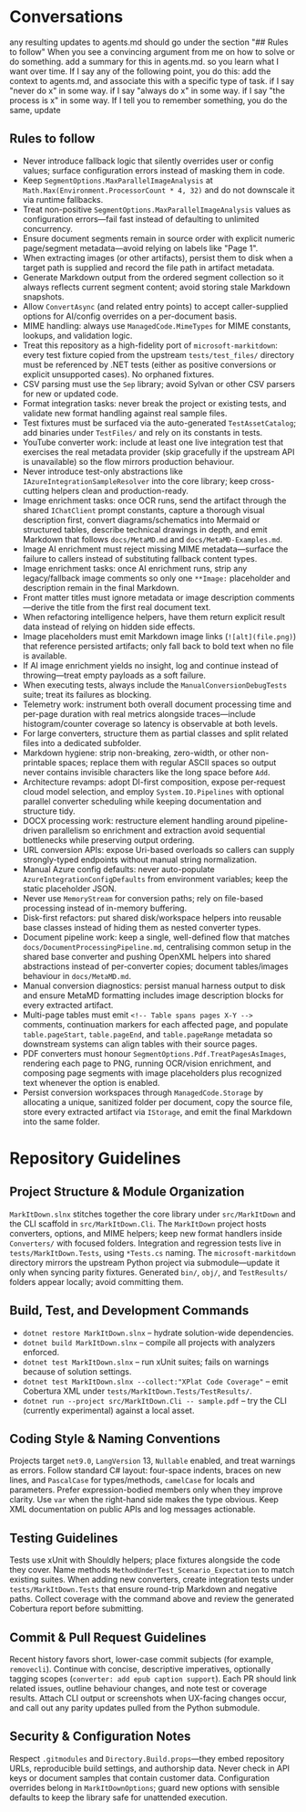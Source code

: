 # Conversations
any resulting updates to agents.md should go under the section "## Rules to follow"
When you see a convincing argument from me on how to solve or do something. add a summary for this in agents.md. so you learn what I want over time.
If I say any of the following point, you do this: add the context to agents.md, and associate this with a specific type of task.
if I say "never do x" in some way.
if I say "always do x" in some way.
if I say "the process is x" in some way.
If I tell you to remember something, you do the same, update


## Rules to follow
- Never introduce fallback logic that silently overrides user or config values; surface configuration errors instead of masking them in code.
- Keep `SegmentOptions.MaxParallelImageAnalysis` at `Math.Max(Environment.ProcessorCount * 4, 32)` and do not downscale it via runtime fallbacks.
- Treat non-positive `SegmentOptions.MaxParallelImageAnalysis` values as configuration errors—fail fast instead of defaulting to unlimited concurrency.
- Ensure document segments remain in source order with explicit numeric page/segment metadata—avoid relying on labels like "Page 1".
- When extracting images (or other artifacts), persist them to disk when a target path is supplied and record the file path in artifact metadata.
- Generate Markdown output from the ordered segment collection so it always reflects current segment content; avoid storing stale Markdown snapshots.
- Allow `ConvertAsync` (and related entry points) to accept caller-supplied options for AI/config overrides on a per-document basis.
- MIME handling: always use `ManagedCode.MimeTypes` for MIME constants, lookups, and validation logic.
- Treat this repository as a high-fidelity port of `microsoft-markitdown`: every test fixture copied from the upstream `tests/test_files/` directory must be referenced by .NET tests (either as positive conversions or explicit unsupported cases). No orphaned fixtures.
- CSV parsing must use the `Sep` library; avoid Sylvan or other CSV parsers for new or updated code.
- Format integration tasks: never break the project or existing tests, and validate new format handling against real sample files.
- Test fixtures must be surfaced via the auto-generated `TestAssetCatalog`; add binaries under `TestFiles/` and rely on its constants in tests.
- YouTube converter work: include at least one live integration test that exercises the real metadata provider (skip gracefully if the upstream API is unavailable) so the flow mirrors production behaviour.
- Never introduce test-only abstractions like `IAzureIntegrationSampleResolver` into the core library; keep cross-cutting helpers clean and production-ready.
- Image enrichment tasks: once OCR runs, send the artifact through the shared `IChatClient` prompt constants, capture a thorough visual description first, convert diagrams/schematics into Mermaid or structured tables, describe technical drawings in depth, and emit Markdown that follows `docs/MetaMD.md` and `docs/MetaMD-Examples.md`.
- Image AI enrichment must reject missing MIME metadata—surface the failure to callers instead of substituting fallback content types.
- Image enrichment tasks: once AI enrichment runs, strip any legacy/fallback image comments so only one `**Image:` placeholder and description remain in the final Markdown.
- Front matter titles must ignore metadata or image description comments—derive the title from the first real document text.
- When refactoring intelligence helpers, have them return explicit result data instead of relying on hidden side effects.
- Image placeholders must emit Markdown image links (`![alt](file.png)`) that reference persisted artifacts; only fall back to bold text when no file is available.
- If AI image enrichment yields no insight, log and continue instead of throwing—treat empty payloads as a soft failure.
- When executing tests, always include the `ManualConversionDebugTests` suite; treat its failures as blocking.
- Telemetry work: instrument both overall document processing time and per-page duration with real metrics alongside traces—include histogram/counter coverage so latency is observable at both levels.
- For large converters, structure them as partial classes and split related files into a dedicated subfolder.
- Markdown hygiene: strip non-breaking, zero-width, or other non-printable spaces; replace them with regular ASCII spaces so output never contains invisible characters like the long space before `Add`.
- Architecture revamps: adopt DI-first composition, expose per-request cloud model selection, and employ `System.IO.Pipelines` with optional parallel converter scheduling while keeping documentation and structure tidy.
- DOCX processing work: restructure element handling around pipeline-driven parallelism so enrichment and extraction avoid sequential bottlenecks while preserving output ordering.
- URL conversion APIs: expose Uri-based overloads so callers can supply strongly-typed endpoints without manual string normalization.
- Manual Azure config defaults: never auto-populate `AzureIntegrationConfigDefaults` from environment variables; keep the static placeholder JSON.
- Never use `MemoryStream` for conversion paths; rely on file-based processing instead of in-memory buffering.
- Disk-first refactors: put shared disk/workspace helpers into reusable base classes instead of hiding them as nested converter types.
- Document pipeline work: keep a single, well-defined flow that matches `docs/DocumentProcessingPipeline.md`, centralising common setup in the shared base converter and pushing OpenXML helpers into shared abstractions instead of per-converter copies; document tables/images behaviour in `docs/MetaMD.md`.
- Manual conversion diagnostics: persist manual harness output to disk and ensure MetaMD formatting includes image description blocks for every extracted artifact.
- Multi-page tables must emit `<!-- Table spans pages X-Y -->` comments, continuation markers for each affected page, and populate `table.pageStart`, `table.pageEnd`, and `table.pageRange` metadata so downstream systems can align tables with their source pages.
- PDF converters must honour `SegmentOptions.Pdf.TreatPagesAsImages`, rendering each page to PNG, running OCR/vision enrichment, and composing page segments with image placeholders plus recognized text whenever the option is enabled.
- Persist conversion workspaces through `ManagedCode.Storage` by allocating a unique, sanitized folder per document, copy the source file, store every extracted artifact via `IStorage`, and emit the final Markdown into the same folder.

# Repository Guidelines

## Project Structure & Module Organization
`MarkItDown.slnx` stitches together the core library under `src/MarkItDown` and the CLI scaffold in `src/MarkItDown.Cli`. The `MarkItDown` project hosts converters, options, and MIME helpers; keep new format handlers inside `Converters/` with focused folders. Integration and regression tests live in `tests/MarkItDown.Tests`, using `*Tests.cs` naming. The `microsoft-markitdown` directory mirrors the upstream Python project via submodule—update it only when syncing parity fixtures. Generated `bin/`, `obj/`, and `TestResults/` folders appear locally; avoid committing them.

## Build, Test, and Development Commands
- `dotnet restore MarkItDown.slnx` – hydrate solution-wide dependencies.
- `dotnet build MarkItDown.slnx` – compile all projects with analyzers enforced.
- `dotnet test MarkItDown.slnx` – run xUnit suites; fails on warnings because of solution settings.
- `dotnet test MarkItDown.slnx --collect:"XPlat Code Coverage"` – emit Cobertura XML under `tests/MarkItDown.Tests/TestResults/`.
- `dotnet run --project src/MarkItDown.Cli -- sample.pdf` – try the CLI (currently experimental) against a local asset.

## Coding Style & Naming Conventions
Projects target `net9.0`, `LangVersion` 13, `Nullable` enabled, and treat warnings as errors. Follow standard C# layout: four-space indents, braces on new lines, and `PascalCase` for types/methods, `camelCase` for locals and parameters. Prefer expression-bodied members only when they improve clarity. Use `var` when the right-hand side makes the type obvious. Keep XML documentation on public APIs and log messages actionable.

## Testing Guidelines
Tests use xUnit with Shouldly helpers; place fixtures alongside the code they cover. Name methods `MethodUnderTest_Scenario_Expectation` to match existing suites. When adding new converters, create integration tests under `tests/MarkItDown.Tests` that ensure round-trip Markdown and negative paths. Collect coverage with the command above and review the generated Cobertura report before submitting.

## Commit & Pull Request Guidelines
Recent history favors short, lower-case commit subjects (for example, `removecli`). Continue with concise, descriptive imperatives, optionally tagging scopes (`converter: add epub caption support`). Each PR should link related issues, outline behaviour changes, and note test or coverage results. Attach CLI output or screenshots when UX-facing changes occur, and call out any parity updates pulled from the Python submodule.

## Security & Configuration Notes
Respect `.gitmodules` and `Directory.Build.props`—they embed repository URLs, reproducible build settings, and authorship data. Never check in API keys or document samples that contain customer data. Configuration overrides belong in `MarkItDownOptions`; guard new options with sensible defaults to keep the library safe for unattended execution.
